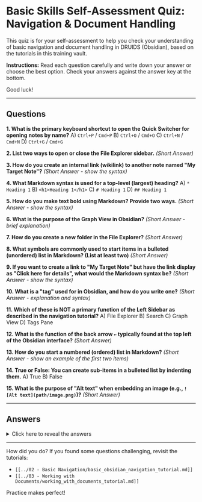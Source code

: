 # Basic Skills Self-Assessment Quiz: Navigation & Document Handling

This quiz is for your self-assessment to help you check your understanding of basic navigation and document handling in DRUIDS (Obsidian), based on the tutorials in this training vault.

**Instructions:** Read each question carefully and write down your answer or choose the best option. Check your answers against the answer key at the bottom.

Good luck!

---

## Questions

**1. What is the primary keyboard shortcut to open the Quick Switcher for opening notes by name?**
    A) `Ctrl+P` / `Cmd+P`
    B) `Ctrl+O` / `Cmd+O`
    C) `Ctrl+N` / `Cmd+N`
    D) `Ctrl+G` / `Cmd+G`

**2. List two ways to open or close the File Explorer sidebar.**
    *(Short Answer)*

**3. How do you create an internal link (wikilink) to another note named "My Target Note"?**
    *(Short Answer - show the syntax)*

**4. What Markdown syntax is used for a top-level (largest) heading?**
    A) `* Heading 1`
    B) `<h1>Heading 1</h1>`
    C) `# Heading 1`
    D) `## Heading 1`

**5. How do you make text **bold** using Markdown? Provide two ways.**
    *(Short Answer - show the syntax)*

**6. What is the purpose of the Graph View in Obsidian?**
    *(Short Answer - brief explanation)*

**7. How do you create a new folder in the File Explorer?**
    *(Short Answer)*

**8. What symbols are commonly used to start items in a bulleted (unordered) list in Markdown? (List at least two)**
    *(Short Answer)*

**9. If you want to create a link to "My Target Note" but have the link display as "Click here for details", what would the Markdown syntax be?**
    *(Short Answer - show the syntax)*

**10. What is a "tag" used for in Obsidian, and how do you write one?**
    *(Short Answer - explanation and syntax)*

**11. Which of these is NOT a primary function of the Left Sidebar as described in the navigation tutorial?**
    A) File Explorer
    B) Search
    C) Graph View
    D) Tags Pane

**12. What is the function of the back arrow `←` typically found at the top left of the Obsidian interface?**
    *(Short Answer)*

**13. How do you start a numbered (ordered) list in Markdown?**
    *(Short Answer - show an example of the first two items)*

**14. True or False: You can create sub-items in a bulleted list by indenting them.**
    A) True
    B) False

**15. What is the purpose of "Alt text" when embedding an image (e.g., `![Alt text](path/image.png)`)?**
    *(Short Answer)*

---

## Answers

<details>
<summary>Click here to reveal the answers</summary>

1.  **B)** `Ctrl+O` / `Cmd+O`
2.  **List two ways to open or close the File Explorer sidebar.**
    *   Clicking the folder icon on the ribbon (far left).
    *   Using the hotkey: `Ctrl+Shift+E` (Windows/Linux) or `Cmd+Shift+E` (macOS).
3.  **How do you create an internal link (wikilink) to another note named "My Target Note"?**
    *   `[[My Target Note]]`
4.  **C)** `# Heading 1`
5.  **How do you make text **bold** using Markdown? Provide two ways.**
    *   `**bold text**`
    *   `__bold text__`
6.  **What is the purpose of the Graph View in Obsidian?**
    *   It visually represents the connections (links) between your notes, helping to discover relationships.
7.  **How do you create a new folder in the File Explorer?**
    *   Right-click on an existing folder (for a subfolder) or in empty space in the File Explorer, then select "New folder" and type the name.
8.  **What symbols are commonly used to start items in a bulleted (unordered) list in Markdown? (List at least two)**
    *   Hyphen (`-`) followed by a space.
    *   Asterisk (`*`) followed by a space.
9.  **If you want to create a link to "My Target Note" but have the link display as "Click here for details", what would the Markdown syntax be?**
    *   `[[My Target Note|Click here for details]]`
10. **What is a "tag" used for in Obsidian, and how do you write one?**
    *   Tags are used for organizing and finding notes, like keywords or categories. You write one with a hashtag followed by the tag word (e.g., `#example`, `#project-name`).
11. **C)** Graph View (The Graph View has its own icon on the ribbon, it's not typically a toggleable pane *within* the left sidebar itself like File Explorer, Search, or Tags Pane are often presented).
12. **What is the function of the back arrow `←` typically found at the top left of the Obsidian interface?**
    *   It takes you to the previously viewed note.
13. **How do you start a numbered (ordered) list in Markdown?**
    *   Example:
        ```markdown
        1. First item
        2. Second item
        ```
14. **A)** True
15. **What is the purpose of "Alt text" when embedding an image (e.g., `![Alt text](path/image.png)`)?**
    *   It describes the image for accessibility, such as for screen readers or if the image fails to load.

</details>

---

How did you do? If you found some questions challenging, revisit the tutorials:
*   `[[../02 - Basic Navigation/basic_obsidian_navigation_tutorial.md]]`
*   `[[../03 - Working with Documents/working_with_documents_tutorial.md]]`

Practice makes perfect!
